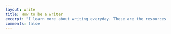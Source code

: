 ```yaml
---
layout: write
title: How to be a writer
excerpt: "I learn more about writing everyday. These are the resources that help me."
comments: false
---
```

